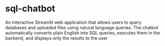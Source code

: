 # sql-chatbot
An interactive Streamlit web application that allows users to query databases and uploaded files using natural language queries. The chatbot automatically converts plain English into SQL queries, executes them in the backend, and displays only the results to the user
